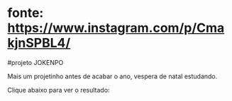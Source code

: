# fonte: https://www.instagram.com/p/CmakjnSPBL4/

#projeto JOKENPO

Mais um projetinho antes de acabar o ano, vespera de natal estudando.

Clique abaixo para ver o resultado:

